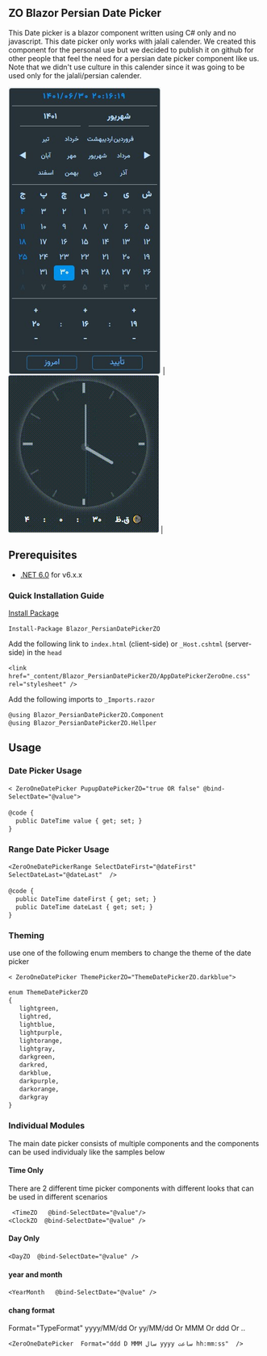 ## ZO Blazor Persian Date Picker
This Date picker is a blazor component written using C# only and no javascript. This date picker only works with jalali calender.
We created this component for the personal use but we decided to publish it on github for other people that feel the need for a persian date picker 
component like us. Note that we didn't use culture in this calender since it was going to be used only for the jalali/persian calender. 

![PersianDatePicker](https://raw.githubusercontent.com/AliRoostae/Blazor_PersianDatePickerZO/master/img/PersianDatePicker.jpg) | ![PersianDatePicker](https://raw.githubusercontent.com/AliRoostae/Blazor_PersianDatePickerZO/master/img/changeClock.gif) |


## Prerequisites
- [.NET 6.0](https://dotnet.microsoft.com/download/dotnet/6.0) for v6.x.x 


 

### Quick Installation Guide
[Install Package](https://www.nuget.org/packages/Blazor_PersianDatePickerZO/ "nuget")
```
Install-Package Blazor_PersianDatePickerZO
```

Add the following link to `index.html` (client-side) or `_Host.cshtml` (server-side) in the `head`
```
<link href="_content/Blazor_PersianDatePickerZO/AppDatePickerZeroOne.css" rel="stylesheet" />
```

Add the following imports to `_Imports.razor`
```
@using Blazor_PersianDatePickerZO.Component
@using Blazor_PersianDatePickerZO.Hellper
```

## Usage
### Date Picker Usage 
```
< ZeroOneDatePicker PupupDatePickerZO="true OR false" @bind-SelectDate="@value">

@code {
  public DateTime value { get; set; } 
}
```

### Range Date Picker Usage 
```
<ZeroOneDatePickerRange SelectDateFirst="@dateFirst" SelectDateLast="@dateLast"  />

@code {
  public DateTime dateFirst { get; set; } 
  public DateTime dateLast { get; set; } 
}
```

### Theming
use one of the following enum members to change the theme of the date picker
```
< ZeroOneDatePicker ThemePickerZO="ThemeDatePickerZO.darkblue">
```
```
enum ThemeDatePickerZO
{
   lightgreen,
   lightred,
   lightblue,
   lightpurple,
   lightorange,
   lightgray,
   darkgreen,
   darkred,
   darkblue,
   darkpurple,
   darkorange,
   darkgray    
}
```


### Individual Modules  
The main date picker consists of multiple components and the components can be used individualy like the samples below
#### Time Only
There are 2 different time picker components with different looks that can be used in different scenarios 
```
 <TimeZO   @bind-SelectDate="@value"/>
<ClockZO  @bind-SelectDate="@value" />
```

#### Day Only
```
<DayZO  @bind-SelectDate="@value" />
```



#### year and month
```
<YearMonth   @bind-SelectDate="@value" />
```

#### chang format
Format="TypeFormat"
yyyy/MM/dd  Or  yy/MM/dd  Or  MMM  Or ddd Or ..
```
<ZeroOneDatePicker  Format="ddd D MMM سال yyyy ساعت hh:mm:ss"  />
```
